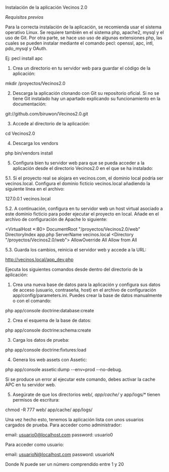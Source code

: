                                                                     
                                                                     
                                                                     
                                             

Instalación de la aplicación Vecinos 2.0


*Requisitos previos*

  Para la correcta instalación de la aplicación, se recomienda usar el sistema operativo Linux.
  Se requiere también en el sistema php, apache2, mysql y el uso de Git.
  Por otra parte, se hace uso uso de algunas extensiones php, las cuales se pueden instalar 
  mediante el comando pecl: openssl, apc, intl, pdo_mysql y OAuth.

  Ej: pecl install apc
  


1. Crea un directorio en tu servidor web para guardar el código de la aplicación: 

  mkdir /proyectos/Vecinos2.0

2. Descarga la aplicación clonando con Git su repositorio oficial. 
   Si no se tiene Git instalado hay un apartado explicando su funcionamiento en la documentación:

  git://github.com/biruwon/Vecinos2.0.git

3. Accede al directorio de la aplicación:

  cd Vecinos2.0 

4. Descarga los vendors 

  php bin/vendors install 

5. Configura bien tu servidor web para que se pueda acceder a la aplicación desde el directorio Vecinos2.0 
   en el que se ha instalado:

  5.1. Si el proyecto real se alojara en vecinos.com, el dominio local podría ser vecinos.local. 
  Configura el dominio ficticio vecinos.local añadiendo la siguiente línea en el archivo:

  127.0.0.1 vecinos.local 

  5.2. A continuación, configura en tu servidor web un host virtual asociado a este dominio ficticio para poder 
  ejecutar el proyecto en local. Añade en el archivo de configuración de Apache lo siguiente: 
  
  <VirtualHost *:80> 
  DocumentRoot "/proyectos/Vecinos2.0/web" 
  DirectoryIndex app.php 
  ServerName vecinos.local 
  <Directory "/proyectos/Vecinos2.0/web"> 
  AllowOverride All 
  Allow from All 
  </Directory> 
  </VirtualHost> 

  5.3. Guarda los cambios, reinicia el servidor web y accede a la URL:

  http://vecinos.local/app_dev.php 

Ejecuta los siguientes comandos desde dentro del directorio de la aplicación: 

1. Crea una nueva base de datos para la aplicación y configura sus datos de acceso (usuario, contraseña, host) 
   en el archivo de configuración app/config/parameters.ini. Puedes crear la base de datos manualmente o con 
   el comando: 

  php app/console doctrine:database:create

2. Crea el esquema de la base de datos:

  php app/console doctrine:schema:create
 
3. Carga los datos de prueba:
  
  php app/console doctrine:fixtures:load
 
4. Genera los web assets con Assetic:

  php app/console assetic:dump --env=prod --no-debug. 

  Si se produce un error al ejecutar este comando, debes activar la cache APC en tu servidor web.

5. Asegúrate de que los directorios web/*, app/cache/* y app/logs/* tienen permisos de escritura:

  chmod -R 777 web/ app/cache/ app/logs/

Una vez hecho esto, tenemos la aplicación lista con unos usuarios cargados de prueba.
Para acceder como administrador:

  email: usuario0@localhost.com
  password: usuario0

Para acceder como usuario:

  email: usuarioN@localhost.com
  password: usuarioN

  Donde N puede ser un número comprendido entre 1 y 20